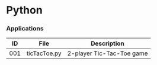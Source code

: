 # Python
### Applications
|ID     |File            |Description                                       |
|-------|----------------|--------------------------------------------------|
|001    |ticTacToe.py    |2-player Tic-Tac-Toe game                         |